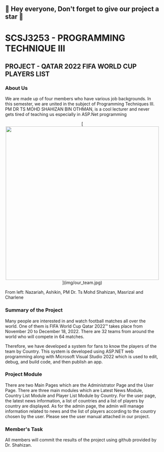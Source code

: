 ﻿## 👋 Hey everyone, Don't forget to give our project a star 👋

# SCSJ3253 - PROGRAMMING TECHNIQUE III
## PROJECT - QATAR 2022 FIFA WORLD CUP PLAYERS LIST

### About Us
We are made up of four members who have various job backgrounds. In this semester, we are united in the subject of Programming Techniques III. PM DR TS MOHD SHAHIZAN BIN OTHMAN, is a cool lecturer and never gets tired of teaching us especially in ASP.Net programming

<p align="center">
[<img src="img/our_team.jpg" width="500"/>](img/our_team.jpg)
</p>

From left: Nazariah, Ashikin, PM Dr. Ts Mohd Shahizan, Masrizal and Charlene

### Summary of the Project
Many people are interested in and watch football matches all over the world. One of them is FIFA World Cup Qatar 2022™ takes place from November 20 to December 18, 2022. There are 32 teams from around the world who will compete in 64 matches.

Therefore, we have developed a system for fans to know the players of the team by Country. This system is developed using ASP.NET web programming along with Microsoft Visual Studio 2022 which is used to edit, debug, and build code, and then publish an app.


### Project Module

There are two Main Pages which are the Administrator Page and the User Page. There are three main modules which are Latest News Module, Country List Module and Player List Module by Country. For the user page, the latest news information, a list of countries and a list of players by country are displayed. As for the admin page, the admin will manage information related to news and the list of players according to the country chosen by the user. Please see the user manual attached in our project.

### Member's Task

All members will commit the results of the project using github provided by Dr. Shahizan.
